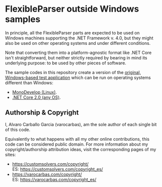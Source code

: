 # FlexibleParser outside Windows samples

In principle, all the FlexibleParser parts are expected to be used on Windows machines supporting the .NET Framework v. 4.0, but they might also be used on other operating systems and under different conditions.

Note that converting them into a platform-agnostic format like .NET Core isn't straightforward, but neither strictly required by bearing in mind its underlying purpose: to be used by other pieces of software.

The sample codes in this repository create a version of the [original, Windows-based test application](https://github.com/varocarbas/FlexibleParser/tree/master/all_code/Test) which can be run on operating systems different than Windows:
- [MonoDevelop (Linux)](https://github.com/varocarbas/FlexibleParser_NonWindows/tree/master/FlexibleParser_MonoDevelop).
- [.NET Core 2.0 (any OS)](https://github.com/varocarbas/FlexibleParser_NonWindows/tree/master/FlexibleParser_Core).


## Authorship & Copyright

I, Alvaro Carballo Garcia (varocarbas), am the sole author of each single bit of this code.

Equivalently to what happens with all my other online contributions, this code can be considered public domain. For more information about my copyright/authorship attribution ideas, visit the corresponding pages of my sites:
- https://customsolvers.com/copyright/<br/> 
ES: https://customsolvers.com/copyright_es/
- https://varocarbas.com/copyright/<br/>
ES: https://varocarbas.com/copyright_es/
